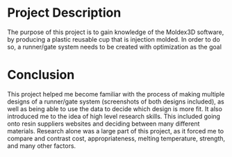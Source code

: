 # Project Description
The purpose of this project is to gain knowledge of the Moldex3D software, by producing a plastic reusable cup that is injection molded. In order to do so, a runner/gate system needs to be created with optimization as the goal

# Conclusion
This project helped me become familiar with the process of making multiple designs of a runner/gate system (screenshots of both designs included), as well as being able to use the data to decide which design is more fit. It also introduced me to the idea of high level research skills. This included going onto resin suppliers websites and deciding between many different materials. Research alone was a large part of this project, as it forced me to compare and contrast cost, appropriateness, melting temperature, strength, and many other factors. 
